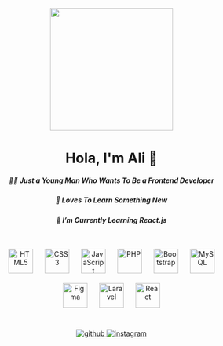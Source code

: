 <div align="center">
<img src="https://media.tenor.com/iYL_TseFwQ4AAAAC/anime.gif" align="center" height="" width="250" />
<!--<img src="https://media.tenor.com/o0GK12O0m-oAAAAM/adel-jkt48-dedel-jkt48.gif" align="center" height="" width="250" />-->
</div>  
  

# <div align="center">Hola, I'm Ali 👋 
</div>  
  

##### <div align="center">👨‍💻 Just a Young Man Who Wants To Be a Frontend Developer </div>  
  

##### <div align="center">💫 Loves To Learn Something New</div>  
  

##### <div align="center"> 🌌 I’m Currently Learning React.js</div>  

<!--  
- ## What I Learned :  
--!>

</br>

<div align="center">  
<a href="https://en.wikipedia.org/wiki/HTML5" target="_blank"><img style="margin: 10px" src="https://profilinator.rishav.dev/skills-assets/html5-original-wordmark.svg" alt="HTML5" height="50" /></a>  
<a href="https://www.w3schools.com/css/" target="_blank"><img style="margin: 10px" src="https://profilinator.rishav.dev/skills-assets/css3-original-wordmark.svg" alt="CSS3" height="50" /></a>  
<a href="https://www.javascript.com/" target="_blank"><img style="margin: 10px" src="https://profilinator.rishav.dev/skills-assets/javascript-original.svg" alt="JavaScript" height="50" /></a>  
<a href="https://www.php.net/" target="_blank"><img style="margin: 10px" src="https://profilinator.rishav.dev/skills-assets/php-original.svg" alt="PHP" height="50" /></a>  
<a href="https://getbootstrap.com/docs/3.4/javascript/" target="_blank"><img style="margin: 10px" src="https://profilinator.rishav.dev/skills-assets/bootstrap-plain.svg" alt="Bootstrap" height="50" /></a>  
<a href="https://www.mysql.com/" target="_blank"><img style="margin: 10px" src="https://profilinator.rishav.dev/skills-assets/mysql-original-wordmark.svg" alt="MySQL" height="50" /></a>  
<a href="https://www.figma.com/" target="_blank"><img style="margin: 10px" src="https://profilinator.rishav.dev/skills-assets/figma-icon.svg" alt="Figma" height="50" /></a>  
<a href="https://laravel.com/" target="_blank"><img style="margin: 10px" src="https://profilinator.rishav.dev/skills-assets/laravel-plain-wordmark.svg" alt="Laravel" height="50" /></a>  
<a href="https://reactjs.org/" target="_blank"><img style="margin: 10px" src="https://profilinator.rishav.dev/skills-assets/react-original-wordmark.svg" alt="React" height="50" /></a>  
</div>  

<!--
- ## Connect With Me :   
--!>

</br>
</br>

<div align="center">
<a href="https://github.com/UrBoyBae" target="_blank">
<img src=https://img.shields.io/badge/github-%2324292e.svg?&style=for-the-badge&logo=github&logoColor=white alt=github style="margin-bottom: 5px;" />
</a>
<a href="https://instagram.com/aliakbarabdillah_" target="_blank">
<img src=https://img.shields.io/badge/instagram-%23000000.svg?&style=for-the-badge&logo=instagram&logoColor=white alt=instagram style="margin-bottom: 5px;" />
</a>  
</div>  
  
<!--
- ## My Stats :   
<img src="https://github-readme-stats.vercel.app/api?username=UrBoyBae&show_icons=true&count_private=true&hide_border=true" align="left" />  
--!>

<!-- <img src="https://github-readme-stats.vercel.app/api/top-langs/?username=UrBoyBae&hide_border=true&layout=compact" align="left" />
<br />

----
<br/>
<div align="center">Generated using <a href="https://profilinator.rishav.dev/" target="_blank">Github Profilinator</a></div> -->
